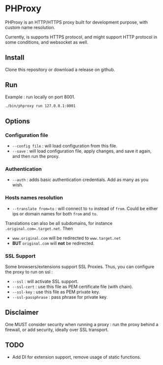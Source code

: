 # PHProxy

PHProxy is an HTTP/HTTPS proxy built for development purpose, with custom name
resolution.

Currently, is supports HTTPS protocol, and might support HTTP protocol in some
conditions, and websocket as well.

## Install

Clone this repository or download a release on github.

## Run

Example : run locally on port 8001.
```bash
./bin/phproxy run 127.0.0.1:8001
```

## Options

### Configuration file

* `--config file` : will load configuration from this file.
* `--save` : will load configuration file, apply changes, and save it again,
  and then run the proxy.
  
### Authentication
* `--auth` : adds basic authentication credentials. Add as many as you wish.

### Hosts names resolution

* `--translate from=to` : will connect to `to` instead of `from`. Could be
  either ips or domain names for both `from` and `to`.

Translations can also be all subdomains, for instance
`.original.com=.target.net`. Then
* `www.original.com` will be redirected to `www.target.net`
* **BUT** `original.com` will **not** be redirected.

### SSL Support

Some browsers/extensions support SSL Proxies. Thus, you can configure the proxy
to run on ssl :

* `--ssl` : will activate SSL support.
* `--ssl-cert` : use this file as PEM certificate file (with chain).
* `--ssl-key` : use this file as PEM private key.
* `--ssl-passphrase` : pass phrase for private key.

## Disclaimer

One MUST consider security when running a proxy : run the proxy behind a
firewall, or add security, ideally over SSL transport.

## TODO

* Add DI for extension support, remove usage of static functions.
